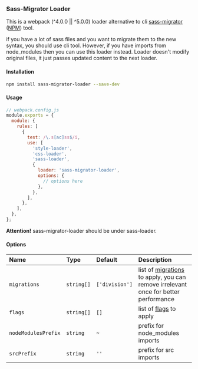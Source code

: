 ### Sass-Migrator Loader

This is a webpack (^4.0.0 || ^5.0.0) loader alternative to cli [sass-migrator](https://sass-lang.com/documentation/cli/migrator) ([NPM](https://www.npmjs.com/package/sass-migrator)) tool.

if you have a lot of sass files and you want to migrate them to the new syntax, you should use cli tool.
However, if you have imports from node_modules then you can use this loader instead.
Loader doesn't modify original files, it just passes updated content to the next loader.

#### Installation
```bash
npm install sass-migrator-loader --save-dev
```

#### Usage
```js
// webpack.config.js
module.exports = {
  module: {
    rules: [
      {
        test: /\.s[ac]ss$/i,
        use: [
          'style-loader',
          'css-loader',
          'sass-loader',
          {
            loader: 'sass-migrator-loader',
            options: {
              // options here
            },
          },
        ],
      },
    ],
  },
};
```
**Attention!** sass-migrator-loader should be under sass-loader.

#### Options
| Name | Type | Default | Description |
| :--- | :--- | :--- | :--- |
| `migrations` | `string[]` | `['division']` | list of [migrations](https://sass-lang.com/documentation/cli/migrator#migrations) to apply, you can remove irrelevant once for better performance |
| `flags` | `string[]` | `[]` | list of [flags](https://sass-lang.com/documentation/cli/migrator#global-options) to apply |
| `nodeModulesPrefix` | `string` | `~` | prefix for node_modules imports |
| `srcPrefix` | `string` | `''` | prefix for src imports |


